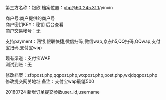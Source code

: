 第三方名称：银欣 
档案位置：php@60.245.31.1/yinxin 
 
商户号:商户提供的商户号  
商户密钥KEY：秘钥 后台查看  
商户交易帐号：无  
 
支持payment：网银,银联快捷,微信扫码,微信wap,京东h5,QQ扫码,QQwap,支付宝扫码,支付宝wap  
 
现有渠道：支付宝WAP  
测试到账：无  
  
修改档案：zfbpost.php,qqpost.php,wxpost.php,post.php,wxjdqqpost.php  
修改提交网关地址
备注：支付宝wap最低500  

20180724
新增订单提交参数user_id,username  